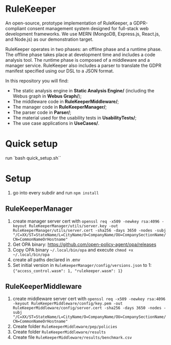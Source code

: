 # RuleKeeper

An open-source, prototype implementation of RuleKeeper, a GDPR-compliant consent management system designed for full-stack web development frameworks.
We use MERN (MongoDB, Express.js, React.js, and Node.js) as our demonstration target.

RuleKeeper operates in two phases: an offline phase and a runtime phase.
The offline phase takes place at development time and includes a code analysis tool.
The runtime phase is composed of a middleware and a manager service.
RuleKeeper also includes a parser to translate the GDPR manifest specified using our DSL to a JSON format.

In this repository you will find:

* The static analysis engine in **Static Analysis Engine/** (including the Webus graph in **Webus Graph/**);
* The middleware code in **RuleKeeperMiddleware/**;
* The manager code in **RuleKeeperManager/**;
* The parser code in **Parser/**;
* The material used for the usability tests in **UsabilityTests/**;
* The use case applications in **UseCases/**.

# Quick setup

run `bash quick_setup.sh``

# Setup

1. go into every subdir and run `npm install`

## RuleKeeperManager

1. create manager server cert with `openssl req -x509 -newkey rsa:4096 -keyout RuleKeeperManager/utils/server.key -out RuleKeeperManager/utils/server.cert -sha256 -days 3650 -nodes -subj "/C=XX/ST=StateName/L=CityName/O=CompanyName/OU=CompanySectionName/CN=CommonNameOrHostname"`
2. Get OPA binary: https://github.com/open-policy-agent/opa/releases
3. Copy OPA binary `~/.local/bin/opa` and execute `chmod +x ~/.local/bin/opa`
4. create all paths declared in .env
5. Set initial version in `RuleKeeperManager/config/versions.json` to 1: `{"access_control.wasm": 1, "rulekeeper.wasm": 1}`

## RuleKeeperMiddleware

1. create middleware server cert with `openssl req -x509 -newkey rsa:4096 -keyout RuleKeeperMiddleware/config/key.pem -out RuleKeeperMiddleware/config/server.cert -sha256 -days 3650 -nodes -subj "/C=XX/ST=StateName/L=CityName/O=CompanyName/OU=CompanySectionName/CN=CommonNameOrHostname"`
2. Create folder `RuleKeeperMiddleware/pep/policies`
3. Create folder `RuleKeeperMiddleware/results`
4. Create file `RuleKeeperMiddleware/results/benchmark.csv`
